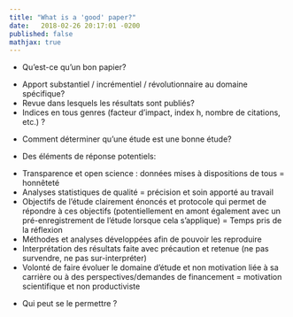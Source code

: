 ```yaml
---
title: "What is a 'good' paper?"
date:   2018-02-26 20:17:01 -0200
published: false
mathjax: true
---
```


* Qu’est-ce qu’un bon papier?

-	Apport substantiel / incrémentiel / révolutionnaire au domaine spécifique?
-	Revue dans lesquels les résultats sont publiés?
-	Indices en tous genres (facteur d’impact, index h, nombre de citations, etc.) ?

* Comment déterminer qu’une étude est une bonne étude?

* Des éléments de réponse potentiels: 

-	Transparence et open science : données mises à dispositions de tous = honnêteté
-	Analyses statistiques de qualité = précision et soin apporté au travail
-	Objectifs de l’étude clairement énoncés et protocole qui permet de répondre à ces objectifs (potentiellement en amont également avec un pré-enregistrement de l’étude lorsque cela s’applique) = Temps pris de la réflexion
-	Méthodes et analyses développées afin de pouvoir les reproduire
-	Interprétation des résultats faite avec précaution et retenue (ne pas survendre, ne pas sur-interpréter)
-	Volonté de faire évoluer le domaine d’étude et non motivation liée à sa carrière ou à des perspectives/demandes de financement = motivation scientifique et non productiviste

* Qui peut se le permettre ?
